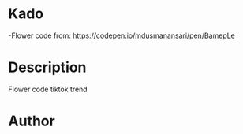 # Kado
-Flower code from: https://codepen.io/mdusmanansari/pen/BamepLe


# Description
Flower code tiktok trend 

# Author

